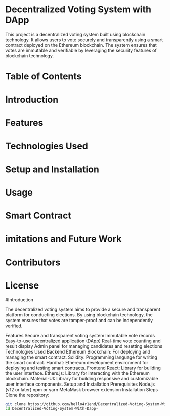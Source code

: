 # Decentralized Voting System with DApp

This project is a decentralized voting system built using blockchain technology. It allows users to vote securely and transparently using a smart contract deployed on the Ethereum blockchain. The system ensures that votes are immutable and verifiable by leveraging the security features of blockchain technology.

# Table of Contents
# Introduction
# Features
# Technologies Used
# Setup and Installation
# Usage
# Smart Contract
# imitations and Future Work
# Contributors
# License

#Introduction

The decentralized voting system aims to provide a secure and transparent platform for conducting elections. By using blockchain technology, the system ensures that votes are tamper-proof and can be independently verified.

Features
Secure and transparent voting system
Immutable vote records
Easy-to-use decentralized application (DApp)
Real-time vote counting and result display
Admin panel for managing candidates and resetting elections
Technologies Used
Backend
Ethereum Blockchain: For deploying and managing the smart contract.
Solidity: Programming language for writing the smart contract.
Hardhat: Ethereum development environment for deploying and testing smart contracts.
Frontend
React: Library for building the user interface.
Ethers.js: Library for interacting with the Ethereum blockchain.
Material-UI: Library for building responsive and customizable user interface components.
Setup and Installation
Prerequisites
Node.js (v12 or later)
npm or yarn
MetaMask browser extension
Installation Steps
Clone the repository:
```bash
git clone https://github.com/hello4r1end/Decentralized-Voting-System-With-Dapp-.git
cd Decentralized-Voting-System-With-Dapp-
```




